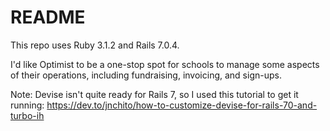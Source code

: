 # README

This repo uses Ruby 3.1.2 and Rails 7.0.4.

I'd like Optimist to be a one-stop spot for schools to manage some aspects of their operations, including fundraising, invoicing, and sign-ups.

Note: Devise isn't quite ready for Rails 7, so I used this tutorial to get it running:
https://dev.to/jnchito/how-to-customize-devise-for-rails-70-and-turbo-ih
